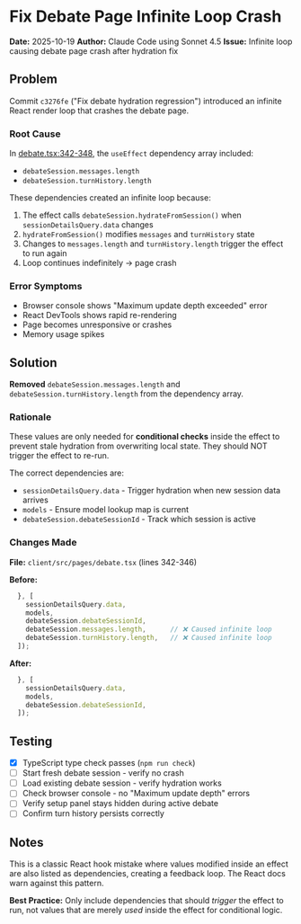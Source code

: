 # Fix Debate Page Infinite Loop Crash

**Date:** 2025-10-19
**Author:** Claude Code using Sonnet 4.5
**Issue:** Infinite loop causing debate page crash after hydration fix

## Problem

Commit `c3276fe` ("Fix debate hydration regression") introduced an infinite React render loop that crashes the debate page.

### Root Cause

In [debate.tsx:342-348](../client/src/pages/debate.tsx#L342-L348), the `useEffect` dependency array included:
- `debateSession.messages.length`
- `debateSession.turnHistory.length`

These dependencies created an infinite loop because:
1. The effect calls `debateSession.hydrateFromSession()` when `sessionDetailsQuery.data` changes
2. `hydrateFromSession()` modifies `messages` and `turnHistory` state
3. Changes to `messages.length` and `turnHistory.length` trigger the effect to run again
4. Loop continues indefinitely → page crash

### Error Symptoms
- Browser console shows "Maximum update depth exceeded" error
- React DevTools shows rapid re-rendering
- Page becomes unresponsive or crashes
- Memory usage spikes

## Solution

**Removed** `debateSession.messages.length` and `debateSession.turnHistory.length` from the dependency array.

### Rationale
These values are only needed for **conditional checks** inside the effect to prevent stale hydration from overwriting local state. They should NOT trigger the effect to re-run.

The correct dependencies are:
- `sessionDetailsQuery.data` - Trigger hydration when new session data arrives
- `models` - Ensure model lookup map is current
- `debateSession.debateSessionId` - Track which session is active

### Changes Made

**File:** `client/src/pages/debate.tsx` (lines 342-346)

**Before:**
```javascript
  }, [
    sessionDetailsQuery.data,
    models,
    debateSession.debateSessionId,
    debateSession.messages.length,      // ❌ Caused infinite loop
    debateSession.turnHistory.length,   // ❌ Caused infinite loop
  ]);
```

**After:**
```javascript
  }, [
    sessionDetailsQuery.data,
    models,
    debateSession.debateSessionId,
  ]);
```

## Testing

- [x] TypeScript type check passes (`npm run check`)
- [ ] Start fresh debate session - verify no crash
- [ ] Load existing debate session - verify hydration works
- [ ] Check browser console - no "Maximum update depth" errors
- [ ] Verify setup panel stays hidden during active debate
- [ ] Confirm turn history persists correctly

## Notes

This is a classic React hook mistake where values modified inside an effect are also listed as dependencies, creating a feedback loop. The React docs warn against this pattern.

**Best Practice:** Only include dependencies that should *trigger* the effect to run, not values that are merely *used* inside the effect for conditional logic.
